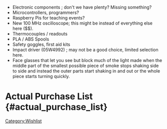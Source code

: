 -   Electronic components ; don't we have plenty? Missing something?
-   Microcontrollers, programmers?
-   Raspberry Pis for teaching events?
-   New 100 MHz oscilloscope; this might be instead of everything else
    here (\$\$).
-   Thermocouples / readouts
-   PLA / ABS Spools
-   Safety goggles, first aid kits
-   Impact driver (05W4992) ; may not be a good choice, limited
    selection here.
-   Face glasses that let you see but block much of the light made when
    the middle part of the smallest possible piece of smoke stops
    shaking side to side and instead the outer parts start shaking in
    and out or the whole piece starts turning quickly.

# Actual Purchase List {#actual_purchase_list}

[Category:Wishlist](Category:Wishlist)
